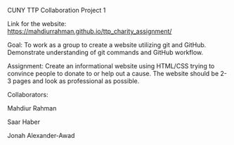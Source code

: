 CUNY TTP Collaboration Project 1

Link for the website: https://mahdiurrahman.github.io/ttp_charity_assignment/

Goal:
To work as a group to create a website utilizing git and GitHub. Demonstrate understanding of git commands and GitHub workflow.


Assignment:
Create an informational website using HTML/CSS trying to convince people to donate to or help out a cause. The website should be 2-3 pages and look as professional as possible.




Collaborators:

Mahdiur Rahman

Saar Haber

Jonah Alexander-Awad
